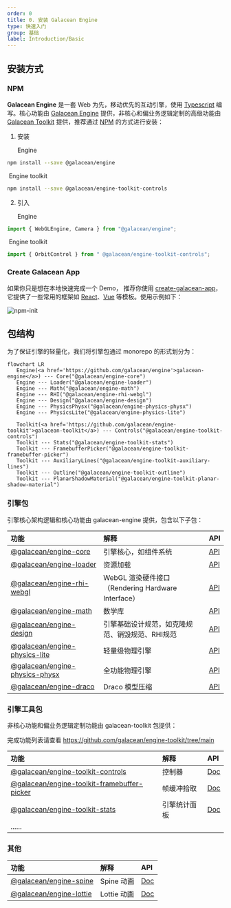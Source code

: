 ```yaml
---
order: 0
title: 0. 安装 Galacean Engine
type: 快速入门
group: 基础
label: Introduction/Basic
---
```


## 安装方式

### NPM

**Galacean Engine** 是一套 Web 为先，移动优先的互动引擎，使用 [Typescript](https://www.typescriptlang.org/) 编写。核心功能由 [Galacean Engine](https://www.npmjs.com/package/@galacean/engine) 提供，非核心和偏业务逻辑定制的高级功能由 [Galacean Toolkit](https://github.com/galacean/engine-toolkit) 提供，推荐通过 [NPM](https://docs.npmjs.com/) 的方式进行安装：

1. 安装

   Engine 

```bash
npm install --save @galacean/engine
```

​	  Engine toolkit 

```bash
npm install --save @galacean/engine-toolkit-controls
```



2. 引入

   Engine

```typescript
import { WebGLEngine, Camera } from "@galacean/engine";
```

​       Engine toolkit 

```typescript
import { OrbitControl } from " @galacean/engine-toolkit-controls";
```



### Create Galacean App

如果你只是想在本地快速完成一个 Demo， 推荐你使用 [create-galacean-app](https://github.com/galacean/create-galacean-app)， 它提供了一些常用的框架如 [React](https://reactjs.org/)、[Vue](https://vuejs.org/) 等模板。使用示例如下：

![npm-init](https://gw.alipayobjects.com/zos/OasisHub/b5bdc167-1d83-48a1-b826-bee43c2f1264/npm-init.gif)


## 包结构

为了保证引擎的轻量化，我们将引擎包通过 monorepo 的形式划分为：


```mermaid
flowchart LR
   Engine(<a href='https://github.com/galacean/engine'>galacean-engine</a>) --- Core("@galacean/engine-core")
   Engine --- Loader("@galacean/engine-loader")
   Engine --- Math("@galacean/engine-math")
   Engine --- RHI("@galacean/engine-rhi-webgl")
   Engine --- Design("@galacean/engine-design")
   Engine --- PhysicsPhysx("@galacean/engine-physics-physx")
   Engine --- PhysicsLite("@galacean/engine-physics-lite")

   Toolkit(<a href='https://github.com/galacean/engine-toolkit'>galacean-toolkit</a>) --- Controls("@galacean/engine-toolkit-controls")
   Toolkit --- Stats("@galacean/engine-toolkit-stats")
   Toolkit --- FramebufferPicker("@galacean/engine-toolkit-framebuffer-picker")
   Toolkit --- AuxiliaryLines("@galacean/engine-toolkit-auxiliary-lines")
   Toolkit --- Outline("@galacean/engine-toolkit-outline")
   Toolkit --- PlanarShadowMaterial("@galacean/engine-toolkit-planar-shadow-material")
```

### 引擎包
引擎核心架构逻辑和核心功能由 galacean-engine 提供，包含以下子包：

| 功能                                                                                     | 解释                                               | API                              |
| :--------------------------------------------------------------------------------------- | :------------------------------------------------- | -------------------------------- |
| [@galacean/engine-core](https://www.npmjs.com/package/@galacean/engine-core)                   | 引擎核心，如组件系统                               | [API](${api}core/index)          |
| [@galacean/engine-loader](https://www.npmjs.com/package/@galacean/engine-loader)               | 资源加载                                           | [API](${api}loader/index)        |
| [@galacean/engine-rhi-webgl](https://www.npmjs.com/package/@galacean/engine-rhi-webgl)         | WebGL 渲染硬件接口（Rendering Hardware Interface） | [API](${api}rhi-webgl/index)     |
| [@galacean/engine-math](https://www.npmjs.com/package/@galacean/engine-math)                   | 数学库                                             | [API](${api}math/index)          |
| [@galacean/engine-design](https://www.npmjs.com/package/@galacean/engine-design)               | 引擎基础设计规范，如克隆规范、销毁规范、RHI规范    | [API](${api}design/index)        |
| [@galacean/engine-physics-lite](https://www.npmjs.com/package/@galacean/engine-physics-lite)   | 轻量级物理引擎                                     | [API](${api}physics-lite/index)  |
| [@galacean/engine-physics-physx](https://www.npmjs.com/package/@galacean/engine-physics-physx) | 全功能物理引擎                                     | [API](${api}physics-physx/index) |
| [@galacean/engine-draco](https://www.npmjs.com/package/@galacean/engine-draco)                 | Draco 模型压缩                                     | [API](${api}draco/index)         |



### 引擎工具包

非核心功能和偏业务逻辑定制功能由 galacean-toolkit 包提供：

完成功能列表请查看 https://github.com/galacean/engine-toolkit/tree/main

| 功能                                                                                                               | 解释         | API                              |
| :----------------------------------------------------------------------------------------------------------------- | :----------- | :------------------------------- |
| [@galacean/engine-toolkit-controls](https://www.npmjs.com/package/@galacean/engine-toolkit-controls)                     | 控制器       | [Doc](${docs}controls)           |
| [@galacean/engine-toolkit-framebuffer-picker](https://www.npmjs.com/package/@galacean/engine-toolkit-framebuffer-picker) | 帧缓冲拾取   | [Doc](${docs}framebuffer-picker) |
| [@galacean/engine-toolkit-stats](https://www.npmjs.com/package/@galacean/engine-toolkit-stats)                           | 引擎统计面板 | [Doc](${docs}stats)              |
| ......                                                                                                             |              |                                  |



### 其他

| 功能                                                                                   | 解释        | API                     |
| :------------------------------------------------------------------------------------- | :---------- | :---------------------- |
| [@galacean/engine-spine](https://www.npmjs.com/package/@galacean/engine-spine) | Spine 动画  | [Doc](${docs}spine-cn)  |
| [@galacean/engine-lottie](https://www.npmjs.com/package/@galacean/engine-lottie)             | Lottie 动画 | [Doc](${docs}lottie-cn) |
